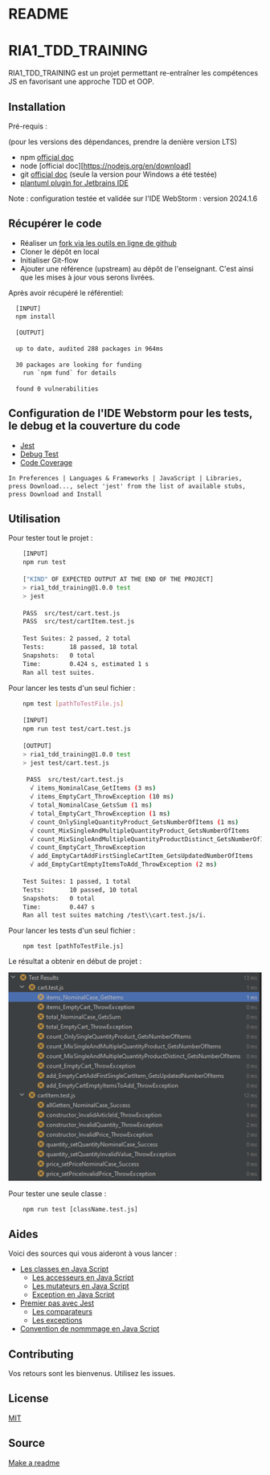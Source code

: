 # README

# RIA1_TDD_TRAINING

RIA1_TDD_TRAINING est un projet permettant re-entraîner les compétences JS en favorisant une approche TDD et OOP.

## Installation

Pré-requis :

(pour les versions des dépendances, prendre la denière version LTS)

* npm [official doc](https://docs.npmjs.com/try-the-latest-stable-version-of-npm)
* node [official doc][https://nodejs.org/en/download]
* git [official doc](https://git-scm.com/) (seule la version pour Windows a été testée)
* [plantuml plugin for Jetbrains IDE](https://plugins.jetbrains.com/plugin/7017-plantuml-integration)

Note : configuration testée et validée sur l'IDE WebStorm : version 2024.1.6

## Récupérer le code

* Réaliser un [fork via les outils en ligne de github](https://docs.github.com/en/pull-requests/collaborating-with-pull-requests/working-with-forks/fork-a-repo)
* Cloner le dépôt en local
* Initialiser Git-flow
* Ajouter une référence (upstream) au dépôt de l'enseignant. C'est ainsi que les mises à jour vous serons livrées.

Après avoir récupéré le référentiel:

```
  [INPUT]
  npm install
  
  [OUTPUT]

  up to date, audited 288 packages in 964ms
  
  30 packages are looking for funding
    run `npm fund` for details
  
  found 0 vulnerabilities
```

## Configuration de l'IDE Webstorm pour les tests, le debug et la couverture du code

* [Jest](https://www.jetbrains.com/help/webstorm/running-unit-tests-on-jest.html#ws_node_test_docker)
* [Debug Test](https://www.jetbrains.com/help/webstorm/running-unit-tests-on-jest.html#ws_jest_debugging_tests)
* [Code Coverage](https://www.jetbrains.com/help/webstorm/running-unit-tests-on-jest.html#ws_jest_code_coverage)

```
In Preferences | Languages & Frameworks | JavaScript | Libraries, press Download..., select 'jest' from the list of available stubs, press Download and Install
```

## Utilisation

Pour tester tout le projet :

```bash
    [INPUT]
    npm run test
    
    ["KIND" OF EXPECTED OUTPUT AT THE END OF THE PROJECT]
    > ria1_tdd_training@1.0.0 test
    > jest

    PASS  src/test/cart.test.js
    PASS  src/test/cartItem.test.js
    
    Test Suites: 2 passed, 2 total
    Tests:       18 passed, 18 total
    Snapshots:   0 total
    Time:        0.424 s, estimated 1 s
    Ran all test suites.
```

Pour lancer les tests d'un seul fichier :

```bash
    npm test [pathToTestFile.js]
    
    [INPUT]
    npm run test test/cart.test.js
    
    [OUTPUT]
    > ria1_tdd_training@1.0.0 test
    > jest test/cart.test.js
    
     PASS  src/test/cart.test.js
      √ items_NominalCase_GetItems (3 ms)
      √ items_EmptyCart_ThrowException (10 ms)
      √ total_NominalCase_GetsSum (1 ms)
      √ total_EmptyCart_ThrowException (1 ms)
      √ count_OnlySingleQuantityProduct_GetsNumberOfItems (1 ms)
      √ count_MixSingleAndMultipleQuantityProduct_GetsNumberOfItems
      √ count_MixSingleAndMultipleQuantityProductDistinct_GetsNumberOfItems
      √ count_EmptyCart_ThrowException
      √ add_EmptyCartAddFirstSingleCartItem_GetsUpdatedNumberOfItems
      √ add_EmptyCartEmptyItemsToAdd_ThrowException (2 ms)
    
    Test Suites: 1 passed, 1 total
    Tests:       10 passed, 10 total
    Snapshots:   0 total
    Time:        0.447 s
    Ran all test suites matching /test\\cart.test.js/i.
```

Pour lancer les tests d'un seul fichier :

```
    npm test [pathToTestFile.js]  
```


Le résultat a obtenir en début de projet :

![img.png](img.png)

Pour tester une seule classe :

```
    npm run test [className.test.js]
```

## Aides

Voici des sources qui vous aideront à vous lancer :

* [Les classes en Java Script](https://developer.mozilla.org/en-US/docs/Learn/JavaScript/Objects/Classes_in_JavaScript)
  * [Les accesseurs en Java Script](https://developer.mozilla.org/fr/docs/Web/JavaScript/Reference/Functions/get)
  * [Les mutateurs en Java Script](https://developer.mozilla.org/fr/docs/Web/JavaScript/Reference/Functions/set)
  * [Exception en Java Script](https://rollbar.com/guides/javascript/how-to-throw-exceptions-in-javascript/#)
* [Premier pas avec Jest](https://jestjs.io/docs/getting-started)
  * [Les comparateurs](https://jestjs.io/fr/docs/expect)
  * [Les exceptions](https://jestjs.io/docs/using-matchers#exceptions)
* [Convention de nommmage en Java Script](https://developer.mozilla.org/fr/docs/MDN/Guidelines/Code_guidelines/JavaScript)

## Contributing
Vos retours sont les bienvenus. Utilisez les issues.

## License
[MIT](https://choosealicense.com/licenses/mit/)

## Source 
[Make a readme](https://www.makeareadme.com/)